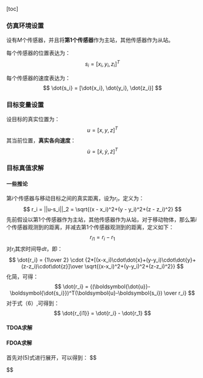 [toc]

### 仿真环境设置

设有$M$个传感器，并且将**第1个传感器**作为主站，其他传感器作为从站。

每个传感器的位置表达为：
$$
s_i = [x_i, y_i, z_i]^T
$$

每个传感器的速度表达为：
$$
\dot{s_i} = [\dot{x_i}, \dot{y_i}, \dot{z_i}]
$$


### 目标变量设置

设目标的真实位置为：
$$
u = [x, y, z]^T
$$
其当前位置，**真实各向速度**：
$$
\dot{u} = [\dot{x}, \dot{y}, \dot{z}]^T
$$


### 目标真值求解

#### 一些推论

第$i$个传感器与移动目标之间的真实距离，设为$r_i$，定义为：
$$
r_i = ||u-s_i||_2 = \sqrt{(x - x_i)^2+(y - y_i)^2+(z - z_i)^2}
$$
先前假设以第$1$个传感器作为主站，其他传感器作为从站，对于移动物体，那么第$i$个传感器观测到的距离，并减去第$1$个传感器观测到的距离，定义如下：
$$
r_{i1} = r_i - r_1
$$
对$r_i$其求时间导$dt$，即：
$$
\dot{r_i} = {1\over 2} \cdot {2*[(x-x_i)\cdot\dot{x}+(y-y_i)\cdot\dot{y}+ (z-z_i)\cdot\dot{z}]\over \sqrt{(x-x_i)^2+(y-y_i)^2+(z-z_i)^2}}
$$
化简，可得：
$$
\dot{r_i} = {(\boldsymbol{\dot{u}}-\boldsymbol{\dot{s_i}})^T(\boldsymbol{u}-\boldsymbol{s_i}) \over r_i}
$$
对于式（6）,可得到：
$$
\dot{r_{i1}} = \dot{r_i} - \dot{r_1}
$$


#### TDOA求解



#### FDOA求解

首先对(5)式进行展开，可以得到：
$$

$$
